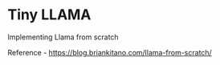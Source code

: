 # Tiny LLAMA

Implementing Llama from scratch

Reference - https://blog.briankitano.com/llama-from-scratch/
